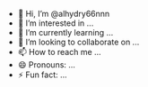 - 👋 Hi, I’m @alhydry66nnn
- 👀 I’m interested in ...
- 🌱 I’m currently learning ...
- 💞️ I’m looking to collaborate on ...
- 📫 How to reach me ...
- 😄 Pronouns: ...
- ⚡ Fun fact: ...

<!---
alhydry66nnn/alhydry66nnn is a ✨ special ✨ repository because its `README.md` (this file) appears on your GitHub profile.
You can click the Preview link to take a look at your changes.
--->

